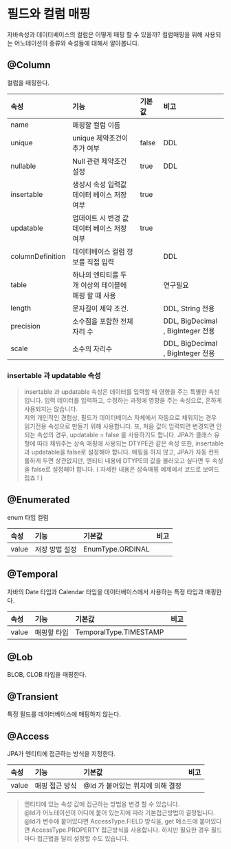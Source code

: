 # 필드와 컬럼 매핑
자바속성과 데이터베이스의 컬럼은 어떻게 매핑 할 수 있을까?
컬럼매핑을 위해 사용되는 어노테이션의 종류와 속성들에 대해서 알아봅니다.

## @Column
컬럼을 매핑한다.

| 속성                    | 기능                    | 기본값   | 비고                                    |
|:----------------------|:----------------------|:------|:--------------------------------------|
| name                  | 매핑할 컬럼 이름             |       |                                       |
| unique                | unique 제약조건이 추가 여부    | false | DDL                                   |
| nullable              | Null 관련 제약조건 설정       | true  | DDL                                   |
| insertable            | 생성시 속성 입력값 데이터 베이스 저장 여부 | true  |                                       |
| updatable             | 업데이트 시 변경 값 데이터 베이스 저장 여부 | true |                                       |
| columnDefinition      | 데이터베이스 컬럼 정보를 직접 입력 | | DDL                                   |
| table                 | 하나의 엔티티를 두 개 이상의 테이블에 매핑 할 때 사용 | | 연구필요                                  |
| length                | 문자길이 제약 조건. | | DDL, String 전용                        |
| precision             | 소수점을 포함한 전체 자리 수 |  | DDL, BigDecimal , BigInteger 전용       |
| scale                 | 소수의 자리수 | | DDL, BigDecimal , BigInteger 전용 |

### insertable 과  updatable 속성
> insertable 과 updatable 속성은 데이터를 입력할 때 영향을 주는 특별한 속성입니다.
> 입력 데이터를 입력하고, 수정하는 과정에 영향을 주는 속성으로, 흔하게 사용되지는 않습니다.    
> 저의 개인적인 경험상, 필드가 데이터베이스 자체에서 자동으로 채워지는 경우 읽기전용 속성으로 만들기 위해 사용합니다.
> 또, 처음 값이 입력되면 변경되면 안되는 속성의 경우, updatable = false 를 사용하기도 합니다.
> JPA가 클래스 유형에 따라 채워주는 상속 매핑에 사용되는 DTYPE관 같은 속성 또한,
> insertable과 updatable을 false로 설정해야 합니다. 
> 매핑을 하지 않고, JPA가 자동 컨트롤하게 두면 상관없지만, 엔티티 내용에 DTYPE의 값을 불러오고 싶다면 두 속성을 false로 설정해야 합니다.
> ( 자세한 내용은 상속매핑 예제에서 코드로 보여드립죠 ! )


## @Enumerated
enum 타입 컬럼

| 속성                    | 기능                    | 기본값   | 비고                                    |
|:----------------------|:----------------------|:------|:--------------------------------------|
| value                | 저장 방법 설정 | EnumType.ORDINAL |  |

## @Temporal
자바의 Date 타입과 Calendar 타입을 데이터베이스에서 사용하는 특정 타입과 매핑한다.

| 속성                    | 기능                    | 기본값   | 비고                                    |
|:----------------------|:----------------------|:------|:--------------------------------------|
|value                | 매핑할 타입 | TemporalType.TIMESTAMP | |

## @Lob
BLOB, CLOB 타입을 매핑한다.

## @Transient
특정 필드를 데이터베이스에 매핑하지 않는다.

## @Access
JPA가 엔티티에 접근하는 방식을 지정한다.

| 속성                    | 기능                    | 기본값   | 비고                                    |
|:----------------------|:----------------------|:------|:--------------------------------------|
| value                 | 매핑 접근 방식 | @Id 가 붙어있는 위치에 의해 결정 | |

> 엔티티에 있는 속성 값에 접근하는 방법을 변경 할 수 있습니다.   
> @Id가 어노테이션이 어디에 붙어 있는지에 따라 기본접근방법이 결정됩니다. 
> @Id가 변수에 붙어있다면 AccessType.FIELD 방식을, get 메소드에 붙어있다면 AccessType.PROPERTY 접근방식을 사용합니다.
> 하지만 필요한 경우 필드마다 접근법을 달리 설정할 수도 있습니다.
